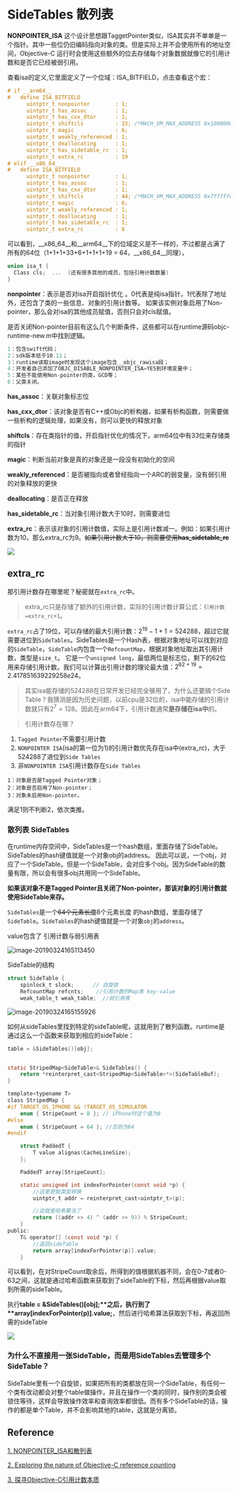 # SideTables 散列表

**NONPOINTER_ISA** 这个设计思想跟TaggetPointer类似，ISA其实并不单单是一个指针。其中一些位仍旧编码指向对象的类。但是实际上并不会使用所有的地址空间，Objective-C 运行时会使用这些额外的位去存储每个对象数据就像它的引用计数和是否它已经被弱引用。

查看isa的定义,它里面定义了一个位域：ISA_BITFIELD，点击查看这个宏：

```objective-c
# if __arm64__
#   define ISA_BITFIELD                                                      \
      uintptr_t nonpointer        : 1;                                       \
      uintptr_t has_assoc         : 1;                                       \
      uintptr_t has_cxx_dtor      : 1;                                       \
      uintptr_t shiftcls          : 33; /*MACH_VM_MAX_ADDRESS 0x1000000000*/ \
      uintptr_t magic             : 6;                                       \
      uintptr_t weakly_referenced : 1;                                       \
      uintptr_t deallocating      : 1;                                       \
      uintptr_t has_sidetable_rc  : 1;                                       \
      uintptr_t extra_rc          : 19
# elif __x86_64__
#   define ISA_BITFIELD                                                        \
      uintptr_t nonpointer        : 1;                                         \
      uintptr_t has_assoc         : 1;                                         \
      uintptr_t has_cxx_dtor      : 1;                                         \
      uintptr_t shiftcls          : 44; /*MACH_VM_MAX_ADDRESS 0x7fffffe00000*/ \
      uintptr_t magic             : 6;                                         \
      uintptr_t weakly_referenced : 1;                                         \
      uintptr_t deallocating      : 1;                                         \
      uintptr_t has_sidetable_rc  : 1;                                         \
      uintptr_t extra_rc          : 8

```

可以看到，__x86_64__和__arm64__下的位域定义是不一样的，不过都是占满了所有的64位（1+1+1+33+6+1+1+1+19 = 64，__x86_64__同理），

```objective-c
union isa_t {  
  Class cls;  ...  (还有很多其他的成员，包括引用计数数量) 
}
```

 **nonpointer**：表示是否对isa开启指针优化 。0代表是纯isa指针，1代表除了地址外，还包含了类的一些信息、对象的引用计数等。 如果该实例对象启用了Non-pointer，那么会对isa的其他成员赋值，否则只会对cls赋值。



是否关闭Non-pointer目前有这么几个判断条件，这些都可以在runtime源码objc-runtime-new.m中找到逻辑。

```objective-c
1：包含swift代码；
2：sdk版本低于10.11；
3：runtime读取image时发现这个image包含__objc_rawisa段；
4：开发者自己添加了OBJC_DISABLE_NONPOINTER_ISA=YES到环境变量中；
5：某些不能使用Non-pointer的类，GCD等；
6：父类关闭。
```



**has_assoc**：关联对象标志位 

**has_cxx_dtor**：该对象是否有C++或Objc的析构器，如果有析构函数，则需要做一些析构的逻辑处理，如果没有，则可以更快的释放对象 

**shiftcls**：存在类指针的值，开启指针优化的情况下，arm64位中有33位来存储类的指针

**magic**：判断当前对象是真的对象还是一段没有初始化的空间

**weakly_referenced**：是否被指向或者曾经指向一个ARC的弱变量，没有弱引用的对象释放的更快

**deallocating**：是否正在释放 

**has_sidetable_rc**：当对象引用计数大于10时，则需要进位

 **extra_rc**：表示该对象的引用计数值，实际上是引用计数减一。例如：如果引用计数为10，那么extra_rc为9。~~如果引用计数大于10，则需要使用**has_sidetable_rc**~~

![](http://sylarimage.oss-cn-shenzhen.aliyuncs.com/2020-11-02-094715.png)

## extra_rc

那引用计数存在哪里呢？秘密就在`extra_rc`中。

> extra_rc只是存储了额外的引用计数，实际的引用计数计算公式：`引用计数=extra_rc+1`。

`extra_rc`占了19位，可以存储的最大引用计数：$2^{19}-1+1=524288$，超过它就需要进位到`SideTables`。SideTables是一个Hash表，根据对象地址可以找到对应的`SideTable`，`SideTable`内包含一个`RefcountMap`，根据对象地址取出其引用计数，类型是`size_t`。
它是一个`unsigned long`，最低两位是标志位，剩下的62位用来存储引用计数。我们可以计算出引用计数的理论最大值：$2^{62+19}=2.417851639229258e24$。

> 其实isa能存储的524288在日常开发已经完全够用了，为什么还要搞个Side Table？我猜测是因为历史问题，以前cpu是32位的，isa中能存储的引用计数就只有$2^{7}=128$。因此在arm64下，引用计数通常**是存储在isa中**的。



> 引用计数存在哪？

1. `Tagged Pointer`不需要引用计数
2. `NONPOINTER ISA`(isa的第一位为1)的引用计数优先存在isa中(extra_rc)，大于524288了进位到`Side Tables`
3. 非`NONPOINTER ISA`引用计数存在`Side Tables`

```shell
1：对象是否是Tagged Pointer对象；
2：对象是否启用了Non-pointer；
3：对象未启用Non-pointer。
```

满足1则不判断2，依次类推。



### 散列表  SideTables

在runtime内存空间中，SideTables是一个hash数组，里面存储了SideTable。SideTables的hash键值就是一个对象obj的address。 因此可以说，一个obj，对应了一个SideTable。但是一个SideTable，会对应多个obj。因为SideTable的数量有限，所以会有很多obj共用同一个SideTable。



**如果该对象不是Tagged Pointer且关闭了Non-pointer，那该对象的引用计数就使用SideTable来存。**



`SideTables`是一个~~64个元素长度~~8个元素长度 的hash数组，里面存储了`SideTable`。`SideTables`的hash键值就是一个对象`obj`的`address`。

value包含了 引用计数与弱引用表




![image-20190324165113450](http://sylarimage.oss-cn-shenzhen.aliyuncs.com/2019-03-24-085318.jpg)



SideTable的结构

```objective-c
struct SideTable {
    spinlock_t slock;      // 自旋锁
    RefcountMap refcnts;    //引用计数的Map表 key-value
    weak_table_t weak_table;  //弱引用表
```

![image-20190324165155926](http://sylarimage.oss-cn-shenzhen.aliyuncs.com/2019-03-24-085324.jpg)



如何从sideTables里找到特定的sideTable呢，这就用到了散列函数。runtime是通过这么一个函数来获取到相应的sideTable：

```objective-c
table = &SideTables()[obj];


static StripedMap<SideTable>& SideTables() {
    return *reinterpret_cast<StripedMap<SideTable>*>(SideTableBuf);
}

```

```objective-c
template<typename T>
class StripedMap {
#if TARGET_OS_IPHONE && !TARGET_OS_SIMULATOR
    enum { StripeCount = 8 }; // iPhone时这个值为8
#else
    enum { StripeCount = 64 }; //否则为64
#endif

    struct PaddedT {
        T value alignas(CacheLineSize);
    };

    PaddedT array[StripeCount];

    static unsigned int indexForPointer(const void *p) {
        //这里是做类型转换
        uintptr_t addr = reinterpret_cast<uintptr_t>(p);

        //这就是哈希算法了
        return ((addr >> 4) ^ (addr >> 9)) % StripeCount;
    }
public:
    T& operator[] (const void *p) { 
        //返回sideTable
        return array[indexForPointer(p)].value; 
    }

```

可以看到，在对StripeCount取余后，所得到的值根据机器不同，会在0-7或者0-63之间，这就是通过哈希函数来获取到了sideTable的下标，然后再根据value取到所需的sideTable。

执行**table = &SideTables()[obj];\**之后，执行到了\**array[indexForPointer(p)].value;**，然后进行哈希算法获取到下标，再返回所需的sideTable

![](http://sylarimage.oss-cn-shenzhen.aliyuncs.com/2020-11-02-093727.jpg)





### **为什么不直接用一张SideTable，而是用SideTables去管理多个SideTable？** 

SideTable里有一个自旋锁，如果把所有的类都放在同一个SideTable，有任何一个类有改动都会对整个table做操作，并且在操作一个类的同时，操作别的类会被锁住等待，这样会导致操作效率和查询效率都很低。而有多个SideTable的话，操作的都是单个Table，并不会影响其他的table，这就是分离锁。





## Reference



[1. NONPOINTER_ISA和散列表 ](https://juejin.im/post/6844903885522337805)

[2. Exploring the nature of Objective-C reference counting](https://programmer.help/blogs/exploring-the-nature-of-objective-c-reference-counting.html)

[3. 探寻Objective-C引用计数本质](https://crmo.github.io/2018/05/26/%E6%8E%A2%E5%AF%BBObjective-C%E5%BC%95%E7%94%A8%E8%AE%A1%E6%95%B0%E6%9C%AC%E8%B4%A8/)



